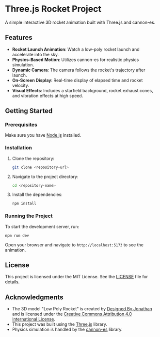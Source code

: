 # Three.js Rocket Project

A simple interactive 3D rocket animation built with Three.js and cannon-es.

## Features

*   **Rocket Launch Animation**: Watch a low-poly rocket launch and accelerate into the sky.
*   **Physics-Based Motion**: Utilizes cannon-es for realistic physics simulation.
*   **Dynamic Camera**: The camera follows the rocket's trajectory after launch.
*   **On-Screen Display**: Real-time display of elapsed time and rocket velocity.
*   **Visual Effects**: Includes a starfield background, rocket exhaust cones, and vibration effects at high speed.

## Getting Started

### Prerequisites

Make sure you have [Node.js](https://nodejs.org/) installed.

### Installation

1.  Clone the repository:
    ```bash
    git clone <repository-url>
    ```
2.  Navigate to the project directory:
    ```bash
    cd <repository-name>
    ```
3.  Install the dependencies:
    ```bash
    npm install
    ```

### Running the Project

To start the development server, run:

```bash
npm run dev
```

Open your browser and navigate to `http://localhost:5173` to see the animation.

## License

This project is licensed under the MIT License. See the [LICENSE](LICENSE) file for details.

## Acknowledgments

*   The 3D model "Low Poly Rocket" is created by [Designed By Jonathan](https://sketchfab.com/designedbyjonathan) and is licensed under the [Creative Commons Attribution 4.0 International License](http://creativecommons.org/licenses/by/4.0/).
*   This project was built using the [Three.js](https://threejs.org/) library.
*   Physics simulation is handled by the [cannon-es](https://github.com/pmndrs/cannon-es) library.
